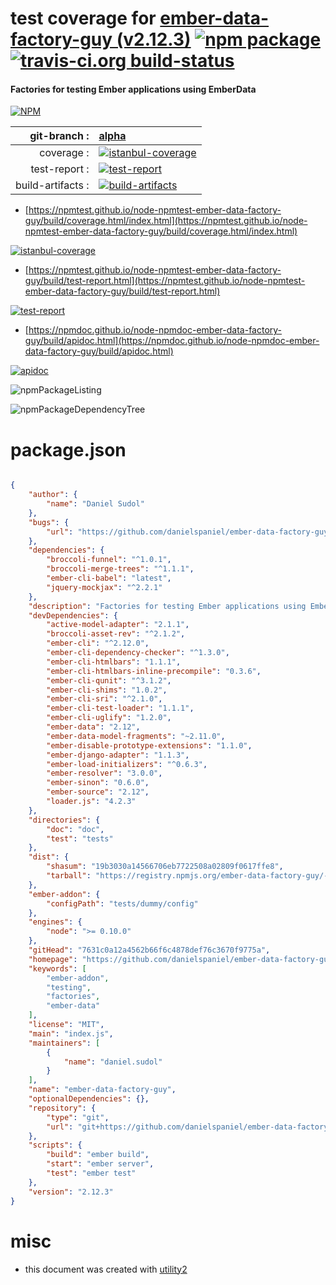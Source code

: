 # test coverage for  [ember-data-factory-guy (v2.12.3)](https://github.com/danielspaniel/ember-data-factory-guy)  [![npm package](https://img.shields.io/npm/v/npmtest-ember-data-factory-guy.svg?style=flat-square)](https://www.npmjs.org/package/npmtest-ember-data-factory-guy) [![travis-ci.org build-status](https://api.travis-ci.org/npmtest/node-npmtest-ember-data-factory-guy.svg)](https://travis-ci.org/npmtest/node-npmtest-ember-data-factory-guy)
#### Factories for testing Ember applications using EmberData

[![NPM](https://nodei.co/npm/ember-data-factory-guy.png?downloads=true&downloadRank=true&stars=true)](https://www.npmjs.com/package/ember-data-factory-guy)

| git-branch : | [alpha](https://github.com/npmtest/node-npmtest-ember-data-factory-guy/tree/alpha)|
|--:|:--|
| coverage : | [![istanbul-coverage](https://npmtest.github.io/node-npmtest-ember-data-factory-guy/build/coverage.badge.svg)](https://npmtest.github.io/node-npmtest-ember-data-factory-guy/build/coverage.html/index.html)|
| test-report : | [![test-report](https://npmtest.github.io/node-npmtest-ember-data-factory-guy/build/test-report.badge.svg)](https://npmtest.github.io/node-npmtest-ember-data-factory-guy/build/test-report.html)|
| build-artifacts : | [![build-artifacts](https://npmtest.github.io/node-npmtest-ember-data-factory-guy/glyphicons_144_folder_open.png)](https://github.com/npmtest/node-npmtest-ember-data-factory-guy/tree/gh-pages/build)|

- [https://npmtest.github.io/node-npmtest-ember-data-factory-guy/build/coverage.html/index.html](https://npmtest.github.io/node-npmtest-ember-data-factory-guy/build/coverage.html/index.html)

[![istanbul-coverage](https://npmtest.github.io/node-npmtest-ember-data-factory-guy/build/screenCapture.buildCi.browser.%252Ftmp%252Fbuild%252Fcoverage.lib.html.png)](https://npmtest.github.io/node-npmtest-ember-data-factory-guy/build/coverage.html/index.html)

- [https://npmtest.github.io/node-npmtest-ember-data-factory-guy/build/test-report.html](https://npmtest.github.io/node-npmtest-ember-data-factory-guy/build/test-report.html)

[![test-report](https://npmtest.github.io/node-npmtest-ember-data-factory-guy/build/screenCapture.buildCi.browser.%252Ftmp%252Fbuild%252Ftest-report.html.png)](https://npmtest.github.io/node-npmtest-ember-data-factory-guy/build/test-report.html)

- [https://npmdoc.github.io/node-npmdoc-ember-data-factory-guy/build/apidoc.html](https://npmdoc.github.io/node-npmdoc-ember-data-factory-guy/build/apidoc.html)

[![apidoc](https://npmdoc.github.io/node-npmdoc-ember-data-factory-guy/build/screenCapture.buildCi.browser.%252Ftmp%252Fbuild%252Fapidoc.html.png)](https://npmdoc.github.io/node-npmdoc-ember-data-factory-guy/build/apidoc.html)

![npmPackageListing](https://npmtest.github.io/node-npmtest-ember-data-factory-guy/build/screenCapture.npmPackageListing.svg)

![npmPackageDependencyTree](https://npmtest.github.io/node-npmtest-ember-data-factory-guy/build/screenCapture.npmPackageDependencyTree.svg)



# package.json

```json

{
    "author": {
        "name": "Daniel Sudol"
    },
    "bugs": {
        "url": "https://github.com/danielspaniel/ember-data-factory-guy/issues"
    },
    "dependencies": {
        "broccoli-funnel": "^1.0.1",
        "broccoli-merge-trees": "^1.1.1",
        "ember-cli-babel": "latest",
        "jquery-mockjax": "^2.2.1"
    },
    "description": "Factories for testing Ember applications using EmberData",
    "devDependencies": {
        "active-model-adapter": "2.1.1",
        "broccoli-asset-rev": "^2.1.2",
        "ember-cli": "^2.12.0",
        "ember-cli-dependency-checker": "^1.3.0",
        "ember-cli-htmlbars": "1.1.1",
        "ember-cli-htmlbars-inline-precompile": "0.3.6",
        "ember-cli-qunit": "^3.1.2",
        "ember-cli-shims": "1.0.2",
        "ember-cli-sri": "^2.1.0",
        "ember-cli-test-loader": "1.1.1",
        "ember-cli-uglify": "1.2.0",
        "ember-data": "2.12",
        "ember-data-model-fragments": "~2.11.0",
        "ember-disable-prototype-extensions": "1.1.0",
        "ember-django-adapter": "1.1.3",
        "ember-load-initializers": "^0.6.3",
        "ember-resolver": "3.0.0",
        "ember-sinon": "0.6.0",
        "ember-source": "2.12",
        "loader.js": "4.2.3"
    },
    "directories": {
        "doc": "doc",
        "test": "tests"
    },
    "dist": {
        "shasum": "19b3030a14566706eb7722508a02809f0617ffe8",
        "tarball": "https://registry.npmjs.org/ember-data-factory-guy/-/ember-data-factory-guy-2.12.3.tgz"
    },
    "ember-addon": {
        "configPath": "tests/dummy/config"
    },
    "engines": {
        "node": ">= 0.10.0"
    },
    "gitHead": "7631c0a12a4562b66f6c4878def76c3670f9775a",
    "homepage": "https://github.com/danielspaniel/ember-data-factory-guy",
    "keywords": [
        "ember-addon",
        "testing",
        "factories",
        "ember-data"
    ],
    "license": "MIT",
    "main": "index.js",
    "maintainers": [
        {
            "name": "daniel.sudol"
        }
    ],
    "name": "ember-data-factory-guy",
    "optionalDependencies": {},
    "repository": {
        "type": "git",
        "url": "git+https://github.com/danielspaniel/ember-data-factory-guy.git"
    },
    "scripts": {
        "build": "ember build",
        "start": "ember server",
        "test": "ember test"
    },
    "version": "2.12.3"
}
```



# misc
- this document was created with [utility2](https://github.com/kaizhu256/node-utility2)
